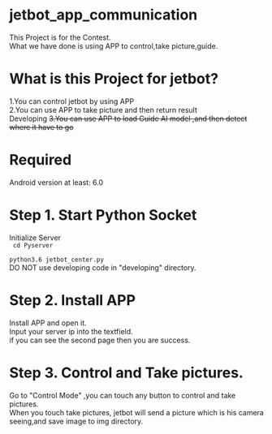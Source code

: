 # jetbot_app_communication
This Project is for the Contest.<br>
What we have done is using APP to control,take picture,guide.
# What is this Project for jetbot?
1.You can control jetbot by using APP <br>
2.You can use APP to take picture and then return result <br>
Developing <del> 3.You can use APP to load Guide AI model ,and then detect where it have to go <br> </del> 

# Required
Android version at least: 6.0
# Step 1. Start Python Socket
Initialize Server <br>
<code> cd Pyserver </code> <br>
<code> python3.6 jetbot_center.py </code> <br>
DO NOT use developing code in "developing" directory. <br>
# Step 2. Install APP
Install APP and open it. <br>
Input your server ip into the textfield.<br>
if you can see the second page then you are success.<br>  
# Step 3. Control and Take pictures.
Go to "Control Mode" ,you can touch any button to control and take pictures.<br>
When you touch take pictures, jetbot will send a picture which is his camera seeing,and save image to img directory.
